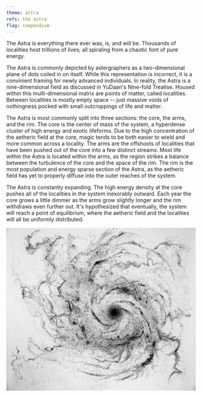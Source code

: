 ```yaml
---
theme: astra
refs: the astra
flag: compendium
---
```


The Astra is everything there ever was, is, and will be. Thousands of localities host trillions of lives; all spiraling from a chaotic font of pure energy.

The Astra is commonly depicted by astergraphers as a two-dimensional plane of dots coiled in on itself. While this representation is incorrect, it is a convinient framing for newly advanced individuals. In reality, the Astra is a nine-dimensional field as discussed in YuDaan's Nine-fold Treatise. Housed within this multi-dimensional matrix are points of matter, called localities. Between localities is mostly empty space -- just massive voids of nothingness pocked with small outcroppings of life and matter.

The Astra is most commonly split into three sections: the core, the arms, and the rim. The core is the center of mass of the system, a hyperdense cluster of high energy and exotic lifeforms. Due to the high concentration of the aetheric field at the core, magic tends to be both easier to wield and more common across a locality. The arms are the offshoots of localities that have been pushed out of the core into a few distinct streams. Most life within the Astra is located within the arms, as the region strikes a balance between the turbulence of the core and the space of the rim. The rim is the most population and energy sparse section of the Astra, as the aetheric field has yet to properly diffuse into the outer reaches of the system.

The Astra is constantly expanding. The high energy density at the core pushes all of the localities in the system inexorably outward. Each year the core grows a little dimmer as the arms grow slightly longer and the rim withdraws even further out. It's hypothesized that eventually, the system will reach a point of equilibrium, where the aetheric field and the localities will all be uniformly distributed.

![An image of the Astra](/astra.jpg)
